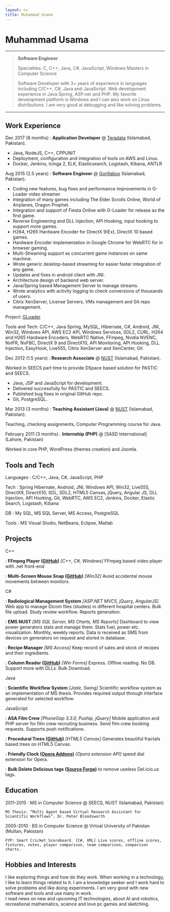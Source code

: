 ```yaml
---
layout: cv
title: Muhammad Usama
---
```


Muhammad Usama
=========================

----
>  **Software Engineer**
> 
>  Specialties: C, C++, Java, C#, JavaScript, Windows
>  Masters in Computer Science 
> 
> Software Developer with 3+ years of experience in languages including C/C++, C#, Java and JavaScript. Web development experience in Java Spring, ASP.net and PHP. My favorite development platform is Windows and I can also work on Linux distributions. I am very good at debugging and like solving problems.

----

Work Experience
--------------------

Dec 2017 
(8 months)
: **Application Developer** @ [Teradata](https://www.teradata.com/) (Islamabad, Pakistan).  
  
  - Java, NodeJS, C++, CPPUNIT
  -	Deployment, configuration and integration of tools on AWS and Linux. 
  -	Docker, Jenkins, Icinga 2, ELK, Elasticsearch, Logstash, Kibana, ANTLR


Aug 2015 
(2.5 years)
: **Software Engineer** @ [Gorillabox](https://www.gorillabox.net/) (Islamabad, Pakistan).  
  
  - Coding new features, bug fixes and performance improvements in G-Loader video streamer.
  - Integration of many games including The Elder Scrolls Online, World of Airplanes, Dragon Prophet.
  - Integration and support of Fiesta Online with G-Loader for release as the first game.
  - Reverse Engineering and DLL Injection, API Hooking, input hooking to support more games.
  - H264, H265 Hardware Encoder for DirectX 9(Ex), DirectX 10 based games.
  - Hardware Encoder implementation in Google Chrome for WebRTC for in browser gaming.
  - Multi-Streaming support as concurrent game instances on same machine.
  - Wrote generic desktop-based streaming for easier faster integration of any game.
  - Updates and fixes in android client with JNI.
  - Architecture design of backend web server.
  - Java/Spring based Management Server to manage streams.
  - Wrote analytics with activity logging to check conversions of thousands of users.
  - Citrix XenServer, License Servers, VMs management and Git repo management.
  
  Project: [GLoader](https://en.gamigo.com/corporate/gamigo-games/gorillabox-brings-its-successful-g-loader-technology-to-the-us-market-in-time-for-game-connection/)

  Tools and Tech: 
  C/C++, Java Spring, MySQL, Hibernate, C#, Android, JNI, Win32, Windows API, AWS EC2 API, Windows Services, SDL2, CURL, H264 and H265 Hardware Encoders, WebRTC Native, FFmpeg, Nvidia NVENC, NvIFR, NvFBC, DirectX 9 and DirectX10, API Monitoring, API Hooking, DLL Injection, EasyHook, Live555, Citrix XenServer and XenCenter, Git


Dec 2012 
(1.5 years)
: **Research Associate** @ [NUST](http://seecs.nust.edu.pk/) (Islamabad, Pakistan).

  Worked in SEECS part time to provide DSpace based solution for PASTIC and SEECS. 
  -  Java, JSP and JavaScript for development. 
  -  Delivered successfully for PASTIC and SEECS. 
  -  Published bug fixes in original GitHub repo. 
  -  Git, PostgreSQL.


Mar 2013 
(3 months)
: **Teaching Assistant (Java)** @ [NUST](http://seecs.nust.edu.pk/) (Islamabad, Pakistan).

  Teaching, checking assignments, Computer Programming course for Java. 
    

February 2011 
(3 months) 
: **Internship (PHP)** @ [SASD International] (Lahore, Pakistan)

  Worked in core PHP, WordPress (themes creation) and Joomla.


Tools and Tech
--------------

Languages
: C/C++, Java, C#, JavaScript, PHP 

Tech
: Spring Hibernate, Android, JNI, Windows API, Win32, Live555, DirectX9, DirectX10, SDL, SDL2, HTML5 Canvas, jQuery, Angular JS, DLL Injection, API Hooking, Git, WebRTC, AWS EC2, Jenkins, Docker, Elastic Search, Logstash, Kibana

DB
: My SQL, MS SQL Server, MS Access, PostgreSQL 

Tools
: MS Visual Studio, NetBeans, Eclipse, Matlab 
    

Projects
--------
C++ 

: **FFmpeg Player ([GitHub](https://github.com/SMUsamaShah/FFmpegCapturePlayer))** *[C++, C#, Windows]* FFmpeg based video player with .net front-end

: **Multi-Screen Mouse Snap ([GitHub](https://github.com/SMUsamaShah/WindowsMultiscreenMouseSnap))** *[Win32]* Avoid accidental mouse movements between monitors. 

C# 

: **Radiological Management System** *[ASP.NET MVC5, jQuery, AngularJS]* Web app to manage Dicom files (studies) in different hospital centers. Bulk file upload. Study review workflow. Reports generation.

: **EMS NUST** *[MS SQL Server, MS Charts, MS Reports]* Dashboard to view power generators stats and manage them. Stats fuel, power etc. visualization. Monthly, weekly reports. Data is received as SMS from devices on generators on request and stored in database. 

: **Recipe Manager**  *[MS Access]* Keep record of sales and stock of recipes and their ingredients. 

: **Column Reader ([GitHub](https://github.com/SMUsamaShah/UrduColumnsReader))** *[Win Forms]* Express. Offline reading. No DB. Support more with DLLs. Bulk Download.

Java 

: **Scientific Workflow System**  *[Jade, Swing]* Scientific workflow system as an implementation of MS thesis. Provides required output through interface generated for selected workflow. 

JavaScript

: **ASA Film Crew** *[PhoneGap 3.3.0, Puship, jQuery]* Mobile application and PHP server for film crew recruiting business. Send film crew booking requests. Supports push notifications. 

: **Procedural Trees ([GitHub](https://github.com/SMUsamaShah/ProceduralTrees))** *[HTML5 Canvas]* Generates beautiful fractals based trees on HTML5 Canvas. 

: **Friendly Clock ([Opera Addons](https://addons.opera.com/en/extensions/details/friendly-clock-speed-dial-extension-analog/))** *[Opera extension API]* speed dial extension for Opera. 

: **Bulk Delete Delicious tags ([Source Forge](https://sourceforge.net/p/bulkdeletedelic/wiki/Home/))** to remove useless Del.icio.us tags.

Education
---------

2011-2015
: MS in Computer Science @ SEECS, NUST (Islamabad, Pakistan)

    MS Thesis: “Multi Agent based Virtual Research Assistant for Scientific Workflows”. Dr. Peter Bloodsworth

2005-2010
: BS in Computer Science @ Virtual University of Pakistan (Multan, Pakistan)

    FYP: Smart Cricket Scoreboard. [C#, XML] Live scores, offline scores, fixtures, notes, player comparison, team comparison, comparison charts.

Hobbies and Interests
---------------------

I like exploring things and how do they work. When working in a technology, I like to learn things related to it. I am a knowledge seeker and I work hard to solve problems and like doing experiments. I am very good with new software and tools and use many in work.  
I read news on new and upcoming IT technologies, about AI and robotics, recreational mathematics, science and love pc games and sketching. 
